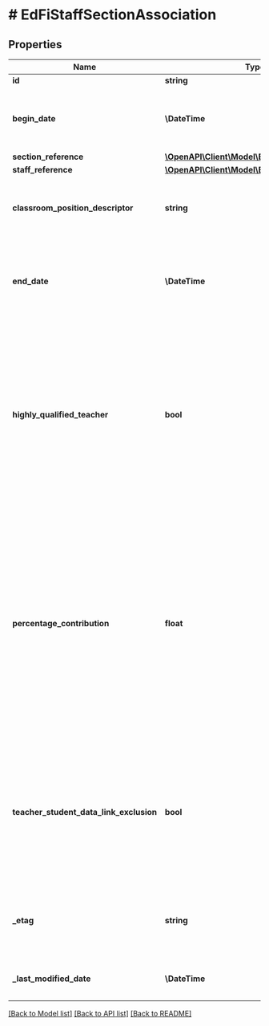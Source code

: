 # # EdFiStaffSectionAssociation

## Properties

Name | Type | Description | Notes
------------ | ------------- | ------------- | -------------
**id** | **string** |  | [optional]
**begin_date** | **\DateTime** | Month, day, and year of a teacher&#39;s assignment to the section. |
**section_reference** | [**\OpenAPI\Client\Model\EdFiSectionReference**](EdFiSectionReference.md) |  |
**staff_reference** | [**\OpenAPI\Client\Model\EdFiStaffReference**](EdFiStaffReference.md) |  |
**classroom_position_descriptor** | **string** | The type of position the staff member holds in the specific class/section. |
**end_date** | **\DateTime** | Month, day, and year of the last day of a staff member&#39;s assignment to the section. | [optional]
**highly_qualified_teacher** | **bool** | An indication of whether a teacher is classified as highly qualified for his/her assignment according to state definition. This attribute indicates the teacher is highly qualified for this section being taught. | [optional]
**percentage_contribution** | **float** | Indicates the percentage of the total scheduled course time, academic standards, and/or learning activities delivered in this section by this staff member. A teacher of record designation may be based solely or partially on this contribution percentage. | [optional]
**teacher_student_data_link_exclusion** | **bool** | Indicates that the entire section is excluded from calculation of value-added or growth attribution calculations used for a particular teacher evaluation. | [optional]
**_etag** | **string** | A unique system-generated value that identifies the version of the resource. | [optional]
**_last_modified_date** | **\DateTime** | The date and time the resource was last modified. | [optional]

[[Back to Model list]](../../README.md#models) [[Back to API list]](../../README.md#endpoints) [[Back to README]](../../README.md)
